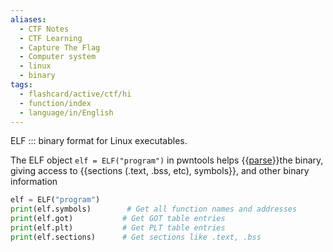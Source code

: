 ```yaml
---
aliases:
  - CTF Notes
  - CTF Learning
  - Capture The Flag
  - Computer system
  - linux
  - binary
tags:
  - flashcard/active/ctf/hi
  - function/index
  - language/in/English
---
```


ELF ::: binary format for Linux executables. <!--SR:!2024-12-15,4,270!2024-12-15,4,270-->

The ELF object `elf = ELF("program")` in pwntools helps {{[parse](./parsing.md)}}the binary,
giving access to {{sections (.text, .bss, etc), symbols}}, and other binary information
```py
elf = ELF("program")
print(elf.symbols)        # Get all function names and addresses
print(elf.got)           # Get GOT table entries
print(elf.plt)           # Get PLT table entries
print(elf.sections)      # Get sections like .text, .bss
```
<!--SR:!2024-12-15,4,270!2024-12-12,1,230-->
